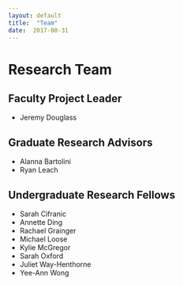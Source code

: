 ```yaml
---
layout: default
title:  "Team"
date:  2017-08-31
---
```


# Research Team

## Faculty Project Leader

- Jeremy Douglass

## Graduate Research Advisors

- Alanna Bartolini
- Ryan Leach

## Undergraduate Research Fellows

- Sarah Cifranic
- Annette Ding
- Rachael Grainger
- Michael Loose
- Kylie McGregor
- Sarah Oxford
- Juliet Way-Henthorne
- Yee-Ann Wong





